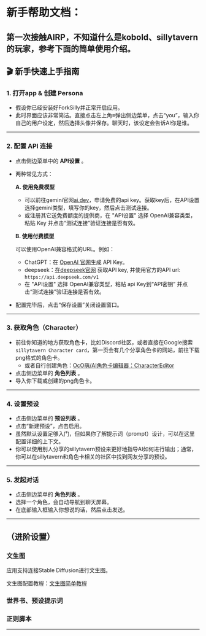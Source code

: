 # 新手帮助文档：

第一次接触AIRP，不知道什么是kobold、sillytavern的玩家，参考下面的简单使用介绍。
---

## 🎬 新手快速上手指南

### 1. 打开app & 创建 Persona

* 假设你已经安装好ForkSilly并正常开启应用。
* 此时界面应该非常简洁。直接点击左上角≡弹出侧边菜单，点击“you”，输入你自己的用户设定，然后选择头像并保存。聊天时，该设定会告诉AI你是谁。

---

### 2. 配置 API 连接

* 点击侧边菜单中的 **API设置** 。
* 两种常见方式：

  **A. 使用免费模型**

  * 可以前往gemini官网[ai.dev](https://ai.dev)，申请免费的api key。获取key后，在API设置选择gemini类型，填写你的key，然后点击测试连接。
  * 或注册其它送免费额度的提供商，在 "API设置" 选择 OpenAI兼容类型，粘贴 Key 并点击“测试连接”验证连接是否有效。

  **B. 使用付费模型**

  可以使用OpenAI兼容格式的URL。例如：
  * ChatGPT：在 [OpenAI 官网](https://platform.openai.com)生成 API Key。
  * deepseek：[在deepseek官网](https://platform.deepseek.com/sign_in) 获取API key, 并使用官方的API url: `https://api.deepseek.com/v1`
  * 在 "API设置" 选择 OpenAI兼容类型，粘贴 api Key到“API密钥” 并点击“测试连接”验证连接是否有效。

* 配置完毕后，点击“保存设置”关闭设置窗口。

---

### 3. 获取角色（Character）

* 前往你知道的地方获取角色卡，比如Discord社区，或者直接在Google搜索`sillytavern Character card`，第一页会有几个分享角色卡的网站，前往下载png格式的角色卡。
  * 或者自行创建角色：[OcO萌/AI角色卡编辑器：CharacterEditor](https://ce.ooc.moe/zh-CN)
* 点击侧边菜单的 **角色列表** 。
* 导入你下载或创建的png角色卡。

---

### 4. 设置预设

* 点击侧边菜单的 **预设列表** 。
* 点击“新建预设”，点击启用。
* 虽然默认设置足够入门，但如果你了解提示词（prompt）设计，可以在这里配置详细的上下文。
* 你可以使用别人分享的sillytavern预设来更好地指导AI如何进行输出；通常，你可以在sillytavern和角色卡相关的社区中找到网友分享的预设。

---

### 5. 发起对话

* 点击侧边菜单的 **角色列表** 。
* 选择一个角色，会自动导航到聊天屏幕。
* 在底部输入框输入你想说的话，然后点击发送。

---

## （进阶设置）

### 文生图

应用支持连接Stable Diffusion进行文生图。

文生图配置教程：[文生图简单教程](text2img.md)

### 世界书、预设提示词


### 正则脚本


---

